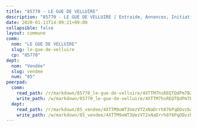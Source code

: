```yaml
---
title: "85770 - LE GUE DE VELLUIRE"
description: "85770 - LE GUE DE VELLUIRE | Entraide, Annonces, Initiatives"
date: 2020-01-11T14:09:21+09:00
collapsible: false
layout: commune
comm:
  nom: "LE GUE DE VELLUIRE"
  slug: le-gue-de-velluire
  cp: "85770"
dept:
  nom: "Vendée"
  slug: vendee
  num: "85"
peerpad:
  comm:
    read_path: /r/markdown/85770_le-gue-de-velluire/4XTTM7hsREQTQdPm7BZUyE7eR84wiWfcjEaPSDGiSUVnoLKsY
    write_path: /w/markdown/85770_le-gue-de-velluire/4XTTM7hsREQTQdPm7BZUyE7eR84wiWfcjEaPSDGiSUVnoLKsY-K3TgV762SJ3WpJ66WTFagxmxah1MNCnwwfcr24DSFMsaWDkvHJh74tfsyJrpGrgnSDFcGHYn5t3jBcHTWDPL2oF8SUpbAcsRbMWBaAFsFEGMVNtBfu6C26GqENPuc3PUpsjgNYPc
  dept:
    read_path: /r/markdown/85_vendee/4XTTM9oWT3UezVT2xNaDrrh876PqDDvzbaovSPP6P6ha63Ezk
    write_path: /w/markdown/85_vendee/4XTTM9oWT3UezVT2xNaDrrh876PqDDvzbaovSPP6P6ha63Ezk-K3TgTz4T2Ao5CxcmNgKRpi6DXEbSZWgvvZNdT7V4KiJycR1vvtGLxg5iYYYKajishdNzKNazAywn7vjwqtQs859ALiENaqFJQsULDwd4rYqVPy8n3JbNCeuPxinCnetCgcSuCcyv
---
```


